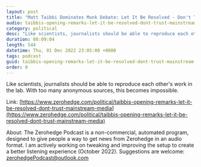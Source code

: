 ```yaml
---
layout: post
title: "Matt Taibbi Dominates Munk Debate: Let It Be Resolved - Don't Trust Mainstream Media"
audio: taibbis-opening-remarks-let-it-be-resolved-dont-trust-mainstream-media-0
category: political
desc: "Like scientists, journalists should be able to reproduce each other's work in the lab. With too many anonymous sources, this becomes impossible."
duration: 00:09:04
length: 544
datetime: Thu, 01 Dec 2022 23:05:00 +0000
tags: podcast
guid: taibbis-opening-remarks-let-it-be-resolved-dont-trust-mainstream-media-0
order: 0
---
```

Like scientists, journalists should be able to reproduce each other's work in the lab. With too many anonymous sources, this becomes impossible.

Link: [https://www.zerohedge.com/political/taibbis-opening-remarks-let-it-be-resolved-dont-trust-mainstream-media](https://www.zerohedge.com/political/taibbis-opening-remarks-let-it-be-resolved-dont-trust-mainstream-media)

About: The Zerohedge Podcast is a non-commercial, automated program, designed to give people a way to get news from Zerohedge in an audio format.  I am actively working on tweaking and improving the setup to create a better listening experience (October 2022).  Suggestions are welcome: [zerohedgePodcast@outlook.com](mailto:zerohedgePodcast@outlook.com)